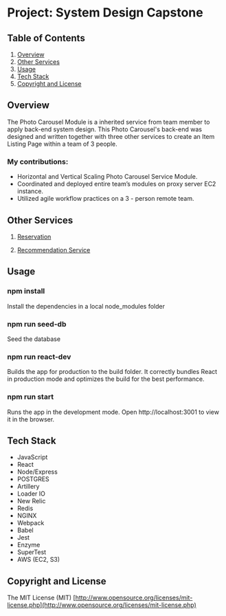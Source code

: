 # Project: System Design Capstone

## Table of Contents
1. [Overview](#Overview)
1. [Other Services](#Other-Services)
1. [Usage](#Usage)
1. [Tech Stack](#Tech-Stack)
1. [Copyright and License](#Copyright-and-License)

## Overview
The Photo Carousel Module is a inherited service from team member to apply back-end system design.
This Photo Carousel's back-end was designed and written together with three other services to create an Item Listing Page within a team of 3 people.

### My contributions:

* Horizontal and Vertical Scaling Photo Carousel Service Module.
* Coordinated and deployed entire team’s modules on proxy server EC2 instance.
* Utilized agile workflow practices on a 3 - person remote team.





## Other Services


  1. [Reservation](https://github.com/rpt19-eckert/David-Service-Res)

  1. [Recommendation Service](https://github.com/rpt19-eckert/Dustins-Rec-Service)




## Usage

### npm install
  Install the dependencies in a local node_modules folder

### npm run seed-db
  Seed the database

### npm run react-dev
  Builds the app for production to the build folder.
  It correctly bundles React in production mode and optimizes the build for the best performance.

### npm run start
  Runs the app in the development mode.
  Open http://localhost:3001 to view it in the browser.


## Tech Stack

- JavaScript
- React
- Node/Express
- POSTGRES
- Artillery
- Loader IO
- New Relic
- Redis
- NGINX
- Webpack
- Babel
- Jest
- Enzyme
- SuperTest
- AWS (EC2, S3)



## Copyright and License
The MIT License (MIT) [http://www.opensource.org/licenses/mit-license.php](http://www.opensource.org/licenses/mit-license.php)
